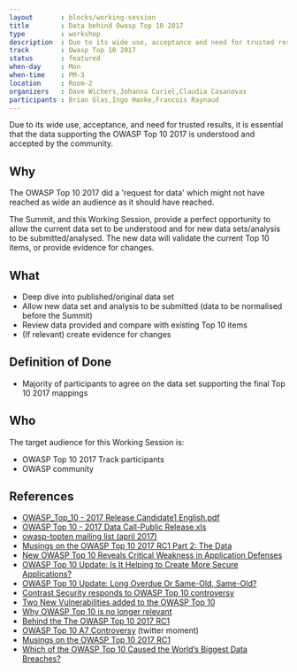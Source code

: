```yaml
---
layout       : blocks/working-session
title        : Data behind Owasp Top 10 2017
type         : workshop
description  : Due to its wide use, acceptance and need for trusted results, it is key that the data supporting the OWASP Top 10 2017 is understood and accepted by the community.
track        : Owasp Top 10 2017
status       : featured
when-day     : Mon
when-time    : PM-3
location     : Room-2
organizers   : Dave Wichers,Johanna Curiel,Claudia Casanovas
participants : Brian Glas,Ingo Hanke,Francois Raynaud
---
```


Due to its wide use, acceptance, and need for trusted results, it is essential that the data supporting the OWASP Top 10 2017 is understood and accepted by the community.

## Why

The OWASP Top 10 2017 did a 'request for data' which might not have reached as wide an audience as it should have reached.

The Summit, and this Working Session, provide a perfect opportunity to allow the current data set to be understood and for new data sets/analysis to be submitted/analysed. The new data will validate the current Top 10 items, or provide evidence for changes.

## What

 - Deep dive into published/original data set
 - Allow new data set and analysis to be submitted (data to be normalised before the Summit)
 - Review data provided and compare with existing Top 10 items
 - (If relevant) create evidence for changes

## Definition of Done

 - Majority of participants to agree on the data set supporting the final Top 10 2017 mappings
 
## Who

The target audience for this Working Session is:

- OWASP Top 10 2017 Track participants
- OWASP community

## References

 - [OWASP_Top_10 - 2017 Release Candidate1 English.pdf](https://www.owasp.org/images/3/3c/OWASP_Top_10_-_2017_Release_Candidate1_English.pdf)
 - [OWASP Top 10 - 2017 Data Call-Public Release.xls](https://github.com/OWASP/Top10/blob/master/2017/datacall/OWASP%20Top%2010%20-%202017%20Data%20Call-Public%20Release.xlsx?raw=true)
 - [owasp-topten mailing list (april 2017)](http://lists.owasp.org/pipermail/owasp-topten/2017-April/thread.html)
 - [Musings on the OWASP Top 10 2017 RC1 Part 2: The Data](https://nvisium.com/blog/2017/04/24/musings-on-the-owasp-top-10-2017-rc1-pt2)
 - [New OWASP Top 10 Reveals Critical Weakness in Application Defenses](http://www.darkreading.com/application-security/new-owasp-top-10-reveals-critical-weakness-in-application-defenses/a/d-id/1328751)
 - [OWASP Top 10 Update: Is It Helping to Create More Secure Applications?](http://www.darkreading.com/application-security/owasp-top-10-update-is-it-helping-to-create-more-secure-applications/a/d-id/1328752)
 - [OWASP Top 10 Update: Long Overdue Or Same-Old, Same-Old?](http://www.darkreading.com/application-security/owasp-top-10-update-long-overdue-or-same-old-same-old/d/d-id/1328608)
 - [Contrast Security responds to OWASP Top 10 controversy](http://www.csoonline.com/article/3192505/security/contrast-security-responds-to-owasp-top-10-controversy.html)
 - [Two New Vulnerabilities added to the OWASP Top 10](https://www.contrastsecurity.com/security-influencers/two-new-vulnerabilites-added-to-the-owasp-top-10)
 - [Why OWASP Top 10 is no longer relevant](https://sakurity.com/blog/2017/04/24/owasp.html)
 - [Behind the The OWASP Top 10 2017 RC1](https://medium.com/@JoshCGrossman/behind-the-the-owasp-top-10-2017-rc1-df43236f79ff)
 - [OWASP Top 10 A7 Controversy](https://twitter.com/i/moments/856939400772673543) (twitter moment)
 - [Musings on the OWASP Top 10 2017 RC1](https://nvisium.com/blog/2017/04/18/musings-on-the-owasp-top-10-2017-rc1)
 - [Which of the OWASP Top 10 Caused the World’s Biggest Data Breaches?](https://snyk.io/blog/owasp-top-10-breaches)

